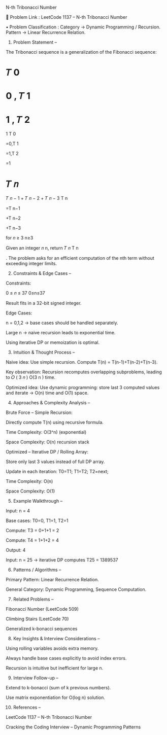 N-th Tribonacci Number

🔗 Problem Link : LeetCode 1137 – N-th Tribonacci Number

• Problem Classification : Category → Dynamic Programming / Recursion.
Pattern → Linear Recurrence Relation.

1. Problem Statement –

The Tribonacci sequence is a generalization of the Fibonacci sequence:

𝑇
0
=
0
,
𝑇
1
=
1
,
𝑇
2
=
1
T
0
	​

=0,T
1
	​

=1,T
2
	​

=1

𝑇
𝑛
=
𝑇
𝑛
−
1
+
𝑇
𝑛
−
2
+
𝑇
𝑛
−
3
T
n
	​

=T
n−1
	​

+T
n−2
	​

+T
n−3
	​

 for 
𝑛
≥
3
n≥3

Given an integer 
𝑛
n, return 
𝑇
𝑛
T
n
	​

. The problem asks for an efficient computation of the nth term without exceeding integer limits.

2. Constraints & Edge Cases –

Constraints:

0
≤
𝑛
≤
37
0≤n≤37

Result fits in a 32-bit signed integer.

Edge Cases:

n = 0,1,2 → base cases should be handled separately.

Large n → naive recursion leads to exponential time.

Using iterative DP or memoization is optimal.

3. Intuition & Thought Process –

Naive idea: Use simple recursion. Compute T(n) = T(n-1)+T(n-2)+T(n-3).

Key observation: Recursion recomputes overlapping subproblems, leading to 
𝑂
(
3
𝑛
)
O(3
n
) time.

Optimized idea: Use dynamic programming: store last 3 computed values and iterate → O(n) time and O(1) space.

4. Approaches & Complexity Analysis –

Brute Force – Simple Recursion:

Directly compute T(n) using recursive formula.

Time Complexity: O(3^n) (exponential)

Space Complexity: O(n) recursion stack

Optimized – Iterative DP / Rolling Array:

Store only last 3 values instead of full DP array.

Update in each iteration: T0=T1; T1=T2; T2=next;

Time Complexity: O(n)

Space Complexity: O(1)

5. Example Walkthrough –

Input: n = 4

Base cases: T0=0, T1=1, T2=1

Compute: T3 = 0+1+1 = 2

Compute: T4 = 1+1+2 = 4

Output: 4

Input: n = 25 → iterative DP computes T25 = 1389537

6. Patterns / Algorithms –

Primary Pattern: Linear Recurrence Relation.

General Category: Dynamic Programming, Sequence Computation.

7. Related Problems –

Fibonacci Number (LeetCode 509)

Climbing Stairs (LeetCode 70)

Generalized k-bonacci sequences

8. Key Insights & Interview Considerations –

Using rolling variables avoids extra memory.

Always handle base cases explicitly to avoid index errors.

Recursion is intuitive but inefficient for large n.

9. Interview Follow-up –

Extend to k-bonacci (sum of k previous numbers).

Use matrix exponentiation for O(log n) solution.

10. References –

LeetCode 1137 – N-th Tribonacci Number

Cracking the Coding Interview – Dynamic Programming Patterns